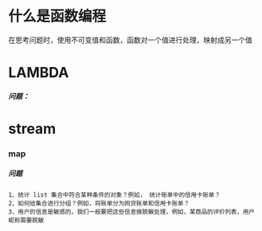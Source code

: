 # 什么是函数编程

在思考问题时，使用不可变值和函数，函数对一个值进行处理，映射成另一个值

# LAMBDA

##### 问题：

    

# stream

### map

##### 问题

    1、统计 list 集合中符合某种条件的对象？例如， 统计账单中的信用卡账单？
    2、如何给集合进行分组？例如，将账单分为网贷账单和信用卡账单？
    3、用户的信息是敏感的，我们一般要把这些信息做脱敏处理，例如，某商品的评价列表，用户昵称需要脱敏
